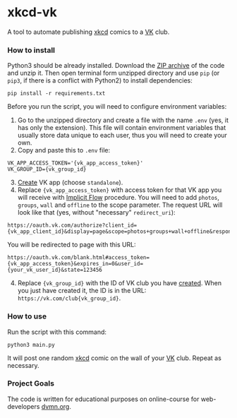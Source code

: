 # xkcd-vk

A tool to automate publishing [xkcd](https://xkcd.com/) comics to a [VK](https://vk.com/) club.

### How to install

Python3 should be already installed.
Download the [ZIP archive](https://github.com/Katsutami7moto/xkcd-vk/archive/refs/heads/main.zip) of the code and unzip it.
Then open terminal form unzipped directory and use `pip` (or `pip3`, if there is a conflict with Python2) to install dependencies:
```commandline
pip install -r requirements.txt
```
Before you run the script, you will need to configure environment variables:

1. Go to the unzipped directory and create a file with the name `.env` (yes, it has only the extension).
This file will contain environment variables that usually store data unique to each user, thus you will need to create your own.
2. Copy and paste this to `.env` file:
```dotenv
VK_APP_ACCESS_TOKEN='{vk_app_access_token}'
VK_GROUP_ID={vk_group_id}
```
3. [Create](https://vk.com/editapp?act=create) VK app (choose `standalone`).
4. Replace `{vk_app_access_token}` with access token for that VK app you will receive with [Implicit Flow](https://dev.vk.com/api/access-token/implicit-flow-user) procedure. You will need to add `photos`, `groups`, `wall` and `offline` to the scope parameter. The request URL will look like that (yes, without "necessary" `redirect_uri`):
```
https://oauth.vk.com/authorize?client_id={vk_app_client_id}&display=page&scope=photos+groups+wall+offline&response_type=token&v=5.131&state=123456
```
You will be redirected to page with this URL:
```
https://oauth.vk.com/blank.html#access_token={vk_app_access_token}&expires_in=0&user_id={your_vk_user_id}&state=123456
```
4. Replace `{vk_group_id}` with the ID of VK club you have [created](https://vk.com/groups?w=groups_create). When you just have created it, the ID is in the URL: `https://vk.com/club{vk_group_id}`.

### How to use

Run the script with this command:
```commandline
python3 main.py
```
It will post one random [xkcd](https://xkcd.com/) comic on the wall of your [VK](https://vk.com/) club. Repeat as necessary.

### Project Goals

The code is written for educational purposes on online-course for web-developers [dvmn.org](https://dvmn.org/).

